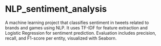 # NLP_sentiment_analysis
A machine learning project that classifies sentiment in tweets related to brands and games using NLP. It uses TF-IDF for feature extraction and Logistic Regression for sentiment prediction. Evaluation includes precision, recall, and F1-score per entity, visualized with Seaborn.
